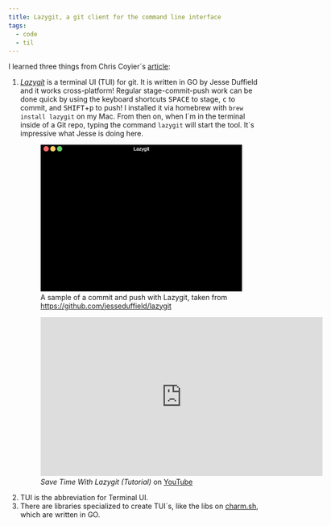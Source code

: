 ```yaml
---
title: Lazygit, a git client for the command line interface
tags:
  - code 
  - til
---
```

I learned three things from Chris Coyier´s [article](https://frontendmasters.com/blog/lazygit/):

1. [<cite>Lazygit</cite>](https://github.com/jesseduffield/lazygit) is a terminal UI (TUI) for git. It is written in GO by Jesse Duffield and it works cross-platform! Regular stage-commit-push work can be done  quick by using the keyboard shortcuts <kbd>SPACE</kbd> to stage, <kbd>c</kbd> to commit, and <kbd>SHIFT</kbd>+<kbd>p</kbd> to push!  I installed it via homebrew with `brew install lazygit` on my Mac. From then on, when I´m in the terminal inside of a Git repo, typing the command  `lazygit` will start the tool. It´s impressive what Jesse is doing here. 
   <figure>
   <img src="/img/code/commit_and_push-compressed.gif">
   <figcaption>A sample of a commit and push with Lazygit, taken from <a href="https://github.com/jesseduffield/lazygit">https://github.com/jesseduffield/lazygit</a></figcaption>
   </figure>
   <figure><iframe width="560" height="315" src="https://www.youtube.com/embed/VDXvbHZYeKY?si=JjcrP73aYFTD7X0e" title="YouTube video player" frameborder="0" allow="accelerometer; autoplay; clipboard-write; encrypted-media; gyroscope; picture-in-picture; web-share" referrerpolicy="strict-origin-when-cross-origin" allowfullscreen></iframe>
   <figcaption><cite>Save Time With Lazygit (Tutorial) </cite> on <a href="https://www.youtube.com/watch?v=VDXvbHZYeKY ">YouTube</a></figcaption>
   </figure>
2. TUI is the abbreviation for Terminal UI.
3. There are libraries specialized to create TUI´s, like the libs on [charm.sh](https://charm.sh), which are written in GO. 


